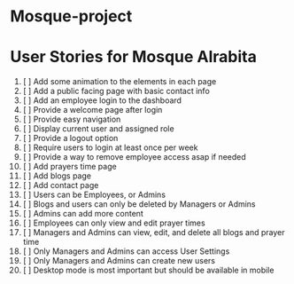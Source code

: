 # Mosque-project
# User Stories for Mosque Alrabita

1. [ ] Add some animation to the elements in each page
2. [ ] Add a public facing page with basic contact info 
3. [ ] Add an employee login to the dashboard
4. [ ] Provide a welcome page after login 
5. [ ] Provide easy navigation
6. [ ] Display current user and assigned role 
7. [ ] Provide a logout option 
8. [ ] Require users to login at least once per week
9. [ ] Provide a way to remove employee access asap if needed 
10. [ ] Add prayers time page 
11. [ ] Add blogs page
12. [ ] Add contact page
13. [ ] Users can be Employees, or Admins 
14. [ ] Blogs and users can only be deleted by Managers or Admins 
15. [ ] Admins can add more content
16. [ ] Employees can only view and edit prayer times  
17. [ ] Managers and Admins can view, edit, and delete all blogs and prayer time 
18. [ ] Only Managers and Admins can access User Settings 
19. [ ] Only Managers and Admins can create new users 
20. [ ] Desktop mode is most important but should be available in mobile 